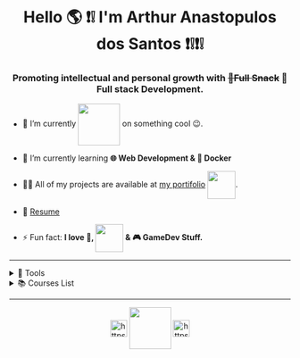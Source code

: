 <h1 align="center">Hello 🌎 ❗️❕ I'm Arthur Anastopulos dos Santos ❗️❕❗️❕ </h1>
<h3 align="center">Promoting intellectual and personal growth with <s>🍪Full Snack</s> 🚀Full stack Development.</h3>

- 🔭 I’m currently <img align="center" src="https://media4.giphy.com/media/h1zoxLAylyAwFNSScT/giphy.gif" width="75" height="75"> on something cool 😉.

- 🌱 I’m currently learning **🌐 Web Development & 🐳 Docker**

- 👨‍💻 All of my projects are available at [my portifolio](https://arthuranastopulos.github.io/) <img align="center" src="https://media1.giphy.com/media/RiE7uJn2OVKyebTJLM/giphy.gif" width="50" height="50">.

- 📝 [Resume](https://drive.google.com/file/d/13QOJ3qLkvXPprCfTiVRtww61cZy5-Gwj/view?usp=sharing)

- ⚡ Fun fact: **I love 🍕, <img align="center" src="https://media3.giphy.com/media/XZUnNVhfG5yMK1T07I/giphy.gif" width="50" height="50"> & 🎮 GameDev Stuff.**

---

<details>
<summary>🧰 Tools</summary>

</details>

<details>
<summary>📚 Courses List</summary>

| Course | Place | Hours |
| :---: | :---: | :---: |
| Matlab - IFSC | São José-SC | 66 Hr |
| [The Web Developer Bootcamp](https://www.udemy.com/course/the-web-developer-bootcamp/) | Udemy | 64Hr |
| [Docker and Kubernetes: The Complete Guide](https://www.udemy.com/course/docker-and-kubernetes-the-complete-guide/) | Udemy | 22 Hr |
| [Spring & Hibernate for Beginners (includes Spring Boot)](https://www.udemy.com/course/spring-hibernate-tutorial/) | Udemy | 41 Hr |
| [The Advanced Web Developer Bootcamp](https://www.udemy.com/course/the-advanced-web-developer-bootcamp/) | Udemy | 34 Hr |

</details>

---

<p align="center">
<a href="https://twitter.com/arntpls" target="blank"><img align="center" src="https://cdn.jsdelivr.net/npm/simple-icons@3.0.1/icons/twitter.svg" alt="https://twitter.com/arntpls" height="30" width="30" /></a>
<img align="center" src="https://user-images.githubusercontent.com/5713670/87202985-820dcb80-c2b6-11ea-9f56-7ec461c497c3.gif" width="75" height="75">
<a href="https://www.linkedin.com/in/arthur-anastopulos-6171b01a6/" target="blank"><img align="center" src="https://cdn.jsdelivr.net/npm/simple-icons@3.0.1/icons/linkedin.svg" alt="https://www.linkedin.com/in/arthur-anastopulos-6171b01a6/" height="30" width="30" /></a>
</p>
